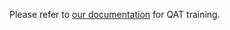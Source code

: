 Please refer to [our documentation](https://torchpipe.github.io/docs/tools/quantization#qat) for QAT training.